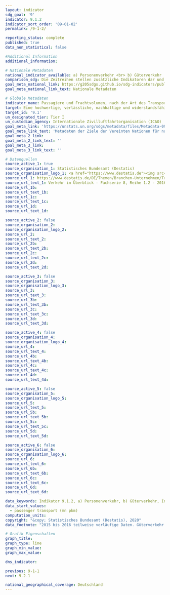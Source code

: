 ```yaml
---
layout: indicator
sdg_goal: '9'
indicator: 9.1.2
indicator_sort_order: '09-01-02'
permalink: /9-1-2/

reporting_status: complete
published: true
data_non_statistical: false

#Additional Information
additional_information: 

# Nationale Metadaten
national_indicator_available: a) Personenverkehr <br> b) Güterverkehr
comparison_sdg: Die Zeitreihen stellen zusätzliche Indikatoren dar und entsprechen nicht der internationalen Metadatenbeschreibung
goal_meta_national_link: https://g205sdgs.github.io/sdg-indicators/public/MetaDe/9.1.2.pdf
goal_meta_national_link_text: Nationale Metadaten

# Globale Metadaten
indicator_name: Passagiere und Frachtvolumen, nach der Art des Transports
target: Eine hochwertige, verlässliche, nachhaltige und widerstandsfähige Infrastruktur aufbauen, einschließlich regionaler und grenzüberschreitender Infrastruktur, um die wirtschaftliche Entwicklung und das menschliche Wohlergehen zu unterstützen, und dabei den Schwerpunkt auf einen erschwinglichen und gleichberechtigten Zugang für alle legen
target_id: '9.1'
un_designated_tier: Tier I
un_custodian_agency: Internationale Zivilluftfahrtorganisation (ICAO)
goal_meta_link: 'https://unstats.un.org/sdgs/metadata/files/Metadata-09-01-02.pdf'
goal_meta_link_text: 'Metadaten der Ziele der Vereinten Nationen für nachhaltige Entwicklung'
goal_meta_2_link: 
goal_meta_2_link_text: ''
goal_meta_3_link: 
goal_meta_3_link_text: ''

# Datenquellen
source_active_1: true
source_organisation_1: Statistisches Bundesamt (Destatis)
source_organisation_logo_1: <a href="https://www.destatis.de"><img src="https://g205sdgs.github.io/sdg-indicators/public/logos/destatis.png" alt="Logo destatis" /></a>
source_url_1: https://www.destatis.de/DE/Themen/Branchen-Unternehmen/Transport-Verkehr/Publikationen/Downloads-Querschnitt/verkehr-ueberblick-2080120167004.html
source_url_text_1: Verkehr im Überblick - Fachserie 8, Reihe 1.2 - 2016
source_url_1b: 
source_url_text_1b: 
source_url_1c: 
source_url_text_1c: 
source_url_1d: 
source_url_text_1d: 

source_active_2: false
source_organisation_2: 
source_organisation_logo_2: 
source_url_2: 
source_url_text_2: 
source_url_2b: 
source_url_text_2b: 
source_url_2c: 
source_url_text_2c: 
source_url_2d: 
source_url_text_2d: 

source_active_3: false
source_organisation_3: 
source_organisation_logo_3: 
source_url_3: 
source_url_text_3: 
source_url_3b: 
source_url_text_3b: 
source_url_3c: 
source_url_text_3c: 
source_url_3d: 
source_url_text_3d: 

source_active_4: false
source_organisation_4: 
source_organisation_logo_4: 
source_url_4: 
source_url_text_4: 
source_url_4b: 
source_url_text_4b: 
source_url_4c: 
source_url_text_4c: 
source_url_4d: 
source_url_text_4d: 

source_active_5: false
source_organisation_5: 
source_organisation_logo_5: 
source_url_5: 
source_url_text_5: 
source_url_5b: 
source_url_text_5b: 
source_url_5c: 
source_url_text_5c: 
source_url_5d: 
source_url_text_5d: 

source_active_6: false
source_organisation_6: 
source_organisation_logo_6: 
source_url_6: 
source_url_text_6: 
source_url_6b: 
source_url_text_6b: 
source_url_6c: 
source_url_text_6c: 
source_url_6d: 
source_url_text_6d: 

data_keywords: Indikator 9.1.2, a) Personenverkehr, b) Güterverkehr, Internationale Zivilluftfahrtorganisation (ICAO)
data_start_values:
  - passenger transport (mn pkm)
computation_units: 
copyright: "&copy; Statistisches Bundesamt (Destatis), 2020"
data_footnote: "2015 bis 2016 teilweise vorläufige Daten. Güterverkehr - Transport in Rohrleitungen: Rohöl, 2018 geschätzter Wert"

# Grafik Eigenschaften
graph_title: 
graph_type: line
graph_min_value: 
graph_max_value: 

dns_indicator: 

previous: 9-1-1
next: 9-2-1

national_geographical_coverage: Deutschland
---
```


